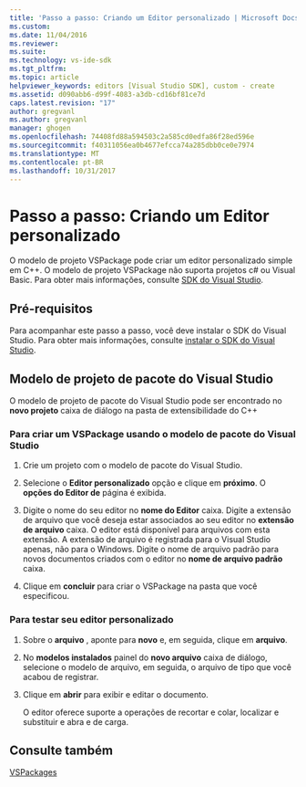 ```yaml
---
title: 'Passo a passo: Criando um Editor personalizado | Microsoft Docs'
ms.custom: 
ms.date: 11/04/2016
ms.reviewer: 
ms.suite: 
ms.technology: vs-ide-sdk
ms.tgt_pltfrm: 
ms.topic: article
helpviewer_keywords: editors [Visual Studio SDK], custom - create
ms.assetid: d090abb6-d99f-4083-a3db-cd16bf81ce7d
caps.latest.revision: "17"
author: gregvanl
ms.author: gregvanl
manager: ghogen
ms.openlocfilehash: 74408fd88a594503c2a585cd0edfa86f28ed596e
ms.sourcegitcommit: f40311056ea0b4677efcca74a285dbb0ce0e7974
ms.translationtype: MT
ms.contentlocale: pt-BR
ms.lasthandoff: 10/31/2017
---
```

# <a name="walkthrough-creating-a-custom-editor"></a>Passo a passo: Criando um Editor personalizado
O modelo de projeto VSPackage pode criar um editor personalizado simple em C++.  O modelo de projeto VSPackage não suporta projetos c# ou Visual Basic. Para obter mais informações, consulte [SDK do Visual Studio](../extensibility/visual-studio-sdk.md).  
  
## <a name="prerequisites"></a>Pré-requisitos  
 Para acompanhar este passo a passo, você deve instalar o SDK do Visual Studio. Para obter mais informações, consulte [instalar o SDK do Visual Studio](../extensibility/installing-the-visual-studio-sdk.md).  
  
## <a name="the-visual-studio-package-project-template"></a>Modelo de projeto de pacote do Visual Studio  
 O modelo de projeto de pacote do Visual Studio pode ser encontrado no **novo projeto** caixa de diálogo na pasta de extensibilidade do C++  
  
### <a name="to-create-a-vspackage-using-the-visual-studio-package-template"></a>Para criar um VSPackage usando o modelo de pacote do Visual Studio  
  
1.  Crie um projeto com o modelo de pacote do Visual Studio.  
  
2.  Selecione o **Editor personalizado** opção e clique em **próximo**. O **opções do Editor de** página é exibida.  
  
3.  Digite o nome do seu editor no **nome do Editor** caixa. Digite a extensão de arquivo que você deseja estar associados ao seu editor no **extensão de arquivo** caixa. O editor está disponível para arquivos com esta extensão. A extensão de arquivo é registrada para o Visual Studio apenas, não para o Windows. Digite o nome de arquivo padrão para novos documentos criados com o editor no **nome de arquivo padrão** caixa.  
  
4.  Clique em **concluir** para criar o VSPackage na pasta que você especificou.  
  
### <a name="to-test-your-custom-editor"></a>Para testar seu editor personalizado  
  
1.  Sobre o **arquivo** , aponte para **novo** e, em seguida, clique em **arquivo**.  
  
2.  No **modelos instalados** painel do **novo arquivo** caixa de diálogo, selecione o modelo de arquivo, em seguida, o arquivo de tipo que você acabou de registrar.  
  
3.  Clique em **abrir** para exibir e editar o documento.  
  
     O editor oferece suporte a operações de recortar e colar, localizar e substituir e abra e de carga.  
  
## <a name="see-also"></a>Consulte também  
 [VSPackages](../extensibility/internals/vspackages.md)